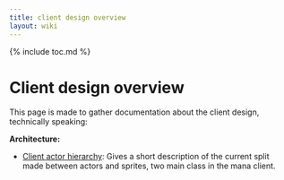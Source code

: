 ```yaml
---
title: client design overview
layout: wiki
---
```

{% include toc.md %}
#  Client design overview

This page is made to gather documentation about the client design, technically speaking:

**Architecture:**
 * [Client actor hierarchy](client_actor_hierarchy.html): Gives a short description of the current split made between actors and sprites, two main class in the mana client.
